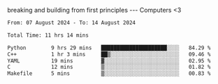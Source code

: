 breaking and building from first principles --- Computers <3

<!--START_SECTION:waka-->

```txt
From: 07 August 2024 - To: 14 August 2024

Total Time: 11 hrs 14 mins

Python        9 hrs 29 mins   █████████████████████░░░░   84.29 %
C++           1 hr 3 mins     ██▒░░░░░░░░░░░░░░░░░░░░░░   09.46 %
YAML          19 mins         ▓░░░░░░░░░░░░░░░░░░░░░░░░   02.95 %
C             12 mins         ▒░░░░░░░░░░░░░░░░░░░░░░░░   01.82 %
Makefile      5 mins          ▒░░░░░░░░░░░░░░░░░░░░░░░░   00.83 %
```

<!--END_SECTION:waka-->
